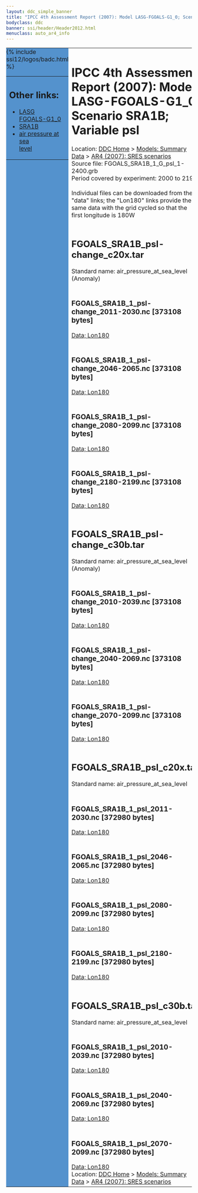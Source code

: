 ```yaml
---
layout: ddc_simple_banner
title: "IPCC 4th Assessment Report (2007): Model LASG-FGOALS-G1_0; Scenario SRA1B; Variable psl"
bodyclass: ddc
banner: ssi/header/Header2012.html
menuclass: auto_ar4_info
---
```



<table width="100%" border="0" cellspacing="0" cellpadding="0" style="border-collapse: collapse;">
<tr style="margin:0;padding:0;border:0;">
<td style="margin:0;padding:0;border:0;height:1pt;width:150pt;background:#5492CD;" valign="top" >

<div id="lh-col2" class="auto_ar4_info">
<table class="menumain" bgcolor="#5492CD" cellspacing="0" width="100%" border="0">
<tr><td>
<h2> Other links:</h2>
<ul>
<li><a href="/auto/ar4/model-LASG-FGOALS-G1_0.html">LASG<br/>FGOALS-G1_0</a></li>
<li><a href="/auto/ar4/scenario-SRA1B.html">SRA1B</a></li>
<li><a href="/auto/ar4/var-air_pressure_at_sea_level.html">air pressure at sea<br/> level</a></li>
</ul>
</td></tr>
{% include ssi12/logos/badc.html %}
</table>
</div>
</td>
<td><h1>IPCC 4th Assessment Report (2007): Model LASG-FGOALS-G1_0; Scenario SRA1B; Variable psl</h1>

<!-- Breadcrumb1 -->
<div id="breadcrumb1" align="left">
Location: <a href="/index.html">DDC Home</a> > <a href="/sim/gcm_clim/">Models: Summary Data</a>
> <a href="/sim/gcm_clim/SRES_AR4/index.html">AR4 (2007): SRES scenarios</a>
</div>
<!-- End of Breadcrumb1 -->Source file: FGOALS_SRA1B_1_G_psl_1-2400.grb
<br/>
Period covered by experiment: 2000 to 2199<br/>
<br/>Individual files can be downloaded from the "data" links; the "Lon180" links provide the same data
         with the grid cycled so that the first longitude is 180W<br/>
<br/><h2>FGOALS_SRA1B_psl-change_c20x.tar</h2>
Standard name: air_pressure_at_sea_level (Anomaly)<br>
<br/><h3>FGOALS_SRA1B_1_psl-change_2011-2030.nc [373108 bytes]</h3>
<a href="http://apps.ipcc-data.org/cgi-bin/downl/ar4_nc/psl/FGOALS_SRA1B_1_psl-change_2011-2030.nc">Data; </a><a href="http://apps.ipcc-data.org/cgi-bin/downl/ar4_nc/psl/FGOALS_SRA1B_1_psl-change_2011-2030.cyto180.nc"> Lon180</a><br/>
<br/><h3>FGOALS_SRA1B_1_psl-change_2046-2065.nc [373108 bytes]</h3>
<a href="http://apps.ipcc-data.org/cgi-bin/downl/ar4_nc/psl/FGOALS_SRA1B_1_psl-change_2046-2065.nc">Data; </a><a href="http://apps.ipcc-data.org/cgi-bin/downl/ar4_nc/psl/FGOALS_SRA1B_1_psl-change_2046-2065.cyto180.nc"> Lon180</a><br/>
<br/><h3>FGOALS_SRA1B_1_psl-change_2080-2099.nc [373108 bytes]</h3>
<a href="http://apps.ipcc-data.org/cgi-bin/downl/ar4_nc/psl/FGOALS_SRA1B_1_psl-change_2080-2099.nc">Data; </a><a href="http://apps.ipcc-data.org/cgi-bin/downl/ar4_nc/psl/FGOALS_SRA1B_1_psl-change_2080-2099.cyto180.nc"> Lon180</a><br/>
<br/><h3>FGOALS_SRA1B_1_psl-change_2180-2199.nc [373108 bytes]</h3>
<a href="http://apps.ipcc-data.org/cgi-bin/downl/ar4_nc/psl/FGOALS_SRA1B_1_psl-change_2180-2199.nc">Data; </a><a href="http://apps.ipcc-data.org/cgi-bin/downl/ar4_nc/psl/FGOALS_SRA1B_1_psl-change_2180-2199.cyto180.nc"> Lon180</a><br/>
<br/><h2>FGOALS_SRA1B_psl-change_c30b.tar</h2>
Standard name: air_pressure_at_sea_level (Anomaly)<br>
<br/><h3>FGOALS_SRA1B_1_psl-change_2010-2039.nc [373108 bytes]</h3>
<a href="http://apps.ipcc-data.org/cgi-bin/downl/ar4_nc/psl/FGOALS_SRA1B_1_psl-change_2010-2039.nc">Data; </a><a href="http://apps.ipcc-data.org/cgi-bin/downl/ar4_nc/psl/FGOALS_SRA1B_1_psl-change_2010-2039.cyto180.nc"> Lon180</a><br/>
<br/><h3>FGOALS_SRA1B_1_psl-change_2040-2069.nc [373108 bytes]</h3>
<a href="http://apps.ipcc-data.org/cgi-bin/downl/ar4_nc/psl/FGOALS_SRA1B_1_psl-change_2040-2069.nc">Data; </a><a href="http://apps.ipcc-data.org/cgi-bin/downl/ar4_nc/psl/FGOALS_SRA1B_1_psl-change_2040-2069.cyto180.nc"> Lon180</a><br/>
<br/><h3>FGOALS_SRA1B_1_psl-change_2070-2099.nc [373108 bytes]</h3>
<a href="http://apps.ipcc-data.org/cgi-bin/downl/ar4_nc/psl/FGOALS_SRA1B_1_psl-change_2070-2099.nc">Data; </a><a href="http://apps.ipcc-data.org/cgi-bin/downl/ar4_nc/psl/FGOALS_SRA1B_1_psl-change_2070-2099.cyto180.nc"> Lon180</a><br/>
<br/><h2>FGOALS_SRA1B_psl_c20x.tar</h2>
Standard name: air_pressure_at_sea_level<br>
<br/><h3>FGOALS_SRA1B_1_psl_2011-2030.nc [372980 bytes]</h3>
<a href="http://apps.ipcc-data.org/cgi-bin/downl/ar4_nc/psl/FGOALS_SRA1B_1_psl_2011-2030.nc">Data; </a><a href="http://apps.ipcc-data.org/cgi-bin/downl/ar4_nc/psl/FGOALS_SRA1B_1_psl_2011-2030.cyto180.nc"> Lon180</a><br/>
<br/><h3>FGOALS_SRA1B_1_psl_2046-2065.nc [372980 bytes]</h3>
<a href="http://apps.ipcc-data.org/cgi-bin/downl/ar4_nc/psl/FGOALS_SRA1B_1_psl_2046-2065.nc">Data; </a><a href="http://apps.ipcc-data.org/cgi-bin/downl/ar4_nc/psl/FGOALS_SRA1B_1_psl_2046-2065.cyto180.nc"> Lon180</a><br/>
<br/><h3>FGOALS_SRA1B_1_psl_2080-2099.nc [372980 bytes]</h3>
<a href="http://apps.ipcc-data.org/cgi-bin/downl/ar4_nc/psl/FGOALS_SRA1B_1_psl_2080-2099.nc">Data; </a><a href="http://apps.ipcc-data.org/cgi-bin/downl/ar4_nc/psl/FGOALS_SRA1B_1_psl_2080-2099.cyto180.nc"> Lon180</a><br/>
<br/><h3>FGOALS_SRA1B_1_psl_2180-2199.nc [372980 bytes]</h3>
<a href="http://apps.ipcc-data.org/cgi-bin/downl/ar4_nc/psl/FGOALS_SRA1B_1_psl_2180-2199.nc">Data; </a><a href="http://apps.ipcc-data.org/cgi-bin/downl/ar4_nc/psl/FGOALS_SRA1B_1_psl_2180-2199.cyto180.nc"> Lon180</a><br/>
<br/><h2>FGOALS_SRA1B_psl_c30b.tar</h2>
Standard name: air_pressure_at_sea_level<br>
<br/><h3>FGOALS_SRA1B_1_psl_2010-2039.nc [372980 bytes]</h3>
<a href="http://apps.ipcc-data.org/cgi-bin/downl/ar4_nc/psl/FGOALS_SRA1B_1_psl_2010-2039.nc">Data; </a><a href="http://apps.ipcc-data.org/cgi-bin/downl/ar4_nc/psl/FGOALS_SRA1B_1_psl_2010-2039.cyto180.nc"> Lon180</a><br/>
<br/><h3>FGOALS_SRA1B_1_psl_2040-2069.nc [372980 bytes]</h3>
<a href="http://apps.ipcc-data.org/cgi-bin/downl/ar4_nc/psl/FGOALS_SRA1B_1_psl_2040-2069.nc">Data; </a><a href="http://apps.ipcc-data.org/cgi-bin/downl/ar4_nc/psl/FGOALS_SRA1B_1_psl_2040-2069.cyto180.nc"> Lon180</a><br/>
<br/><h3>FGOALS_SRA1B_1_psl_2070-2099.nc [372980 bytes]</h3>
<a href="http://apps.ipcc-data.org/cgi-bin/downl/ar4_nc/psl/FGOALS_SRA1B_1_psl_2070-2099.nc">Data; </a><a href="http://apps.ipcc-data.org/cgi-bin/downl/ar4_nc/psl/FGOALS_SRA1B_1_psl_2070-2099.cyto180.nc"> Lon180</a><br/>
<!-- Breadcrumb2 -->
<div id="breadcrumb2" align="left">
Location: <a href="/index.html">DDC Home</a> > <a href="/sim/gcm_clim/">Models: Summary Data</a>
> <a href="/sim/gcm_clim/SRES_AR4/index.html">AR4 (2007): SRES scenarios</a>
</div>
<!-- End of Breadcrumb2 --></td></tr></table>
